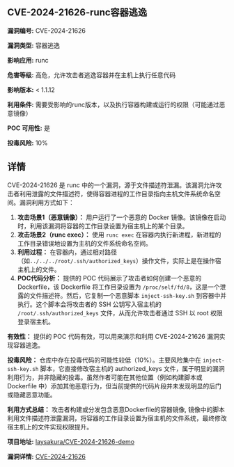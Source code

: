 ## CVE-2024-21626-runc容器逃逸

**漏洞编号:** CVE-2024-21626

**漏洞类型:** 容器逃逸

**影响应用:** runc

**危害等级:** 高危，允许攻击者逃逸容器并在主机上执行任意代码

**影响版本:** < 1.1.12

**利用条件:** 需要受影响的runc版本，以及执行容器构建或运行的权限（可能通过恶意镜像）

**POC 可用性:** 是

**投毒风险:** 10%

## 详情

CVE-2024-21626 是 runc 中的一个漏洞，源于文件描述符泄漏。该漏洞允许攻击者利用泄露的文件描述符，使得容器进程的工作目录指向主机文件系统命名空间。漏洞利用方式如下：

1.  **攻击场景1（恶意镜像）：** 用户运行了一个恶意的 Docker 镜像。该镜像在启动时，利用该漏洞将容器的工作目录设置为宿主机上的某个目录。
2.  **攻击场景2（runc exec）：** 使用 `runc exec` 在容器内执行新进程，新进程的工作目录错误地设置为主机的文件系统命名空间。
3.  **利用过程：** 在容器内，通过相对路径（如`../../../root/.ssh/authorized_keys`）操作文件，实际上是在操作宿主机上的文件。
4.  **POC代码分析：** 提供的 POC 代码展示了攻击者如何创建一个恶意的 Dockerfile，该 Dockerfile 将工作目录设置为 `/proc/self/fd/8`，这是一个泄露的文件描述符。然后，它复制一个恶意脚本 `inject-ssh-key.sh` 到容器中并执行。这个脚本会将攻击者的 SSH 公钥写入宿主机的 `/root/.ssh/authorized_keys` 文件，从而允许攻击者通过 SSH 以 root 权限登录宿主机。

**有效性：** 提供的 POC 代码有效，可以用来演示和利用 CVE-2024-21626 漏洞实现容器逃逸。

**投毒风险：** 仓库中存在投毒代码的可能性较低（10%）。主要风险集中在 `inject-ssh-key.sh` 脚本，它直接修改宿主机的 authorized_keys 文件，属于明显的漏洞利用行为，并非隐藏的投毒。虽然作者可能在其他位置（例如构建脚本或 Dockerfile 中）添加其他恶意行为，但当前提供的代码片段并未发现明显的后门或隐藏恶意功能。

**利用方式总结：** 攻击者构建或分发包含恶意Dockerfile的容器镜像, 镜像中的脚本利用文件描述符泄露漏洞，将容器的工作目录设置为宿主机的文件系统，最终修改宿主机上的文件实现权限提升。

**项目地址:** [laysakura/CVE-2024-21626-demo](https://github.com/laysakura/CVE-2024-21626-demo)

**漏洞详情:** [CVE-2024-21626](https://nvd.nist.gov/vuln/detail/CVE-2024-21626)